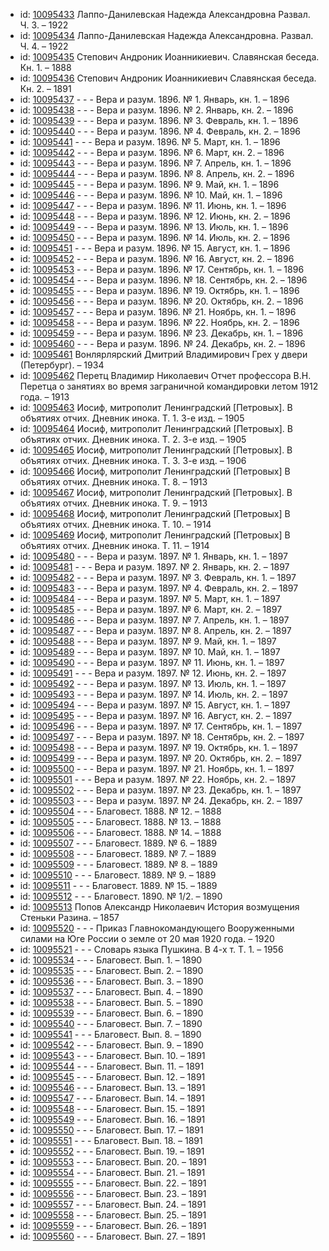 <ul>
<li>id: <a href="http://books.e-heritage.ru/book/10095433">10095433</a>	Лаппо-Данилевская Надежда Александровна Развал. Ч. 3. – 1922</li>
<li>id: <a href="http://books.e-heritage.ru/book/10095434">10095434</a>	Лаппо-Данилевская Надежда Александровна. Развал. Ч. 4. – 1922</li>
<li>id: <a href="http://books.e-heritage.ru/book/10095435">10095435</a>	Степович Андроник Иоанникиевич. Славянская беседа. Кн. 1. – 1888</li>
<li>id: <a href="http://books.e-heritage.ru/book/10095436">10095436</a>	Степович Андроник Иоанникиевич Славянская беседа. Кн. 2. – 1891</li>
<li>id: <a href="http://books.e-heritage.ru/book/10095437">10095437</a>	- - - Вера и разум. 1896. № 1. Январь, кн. 1. – 1896</li>
<li>id: <a href="http://books.e-heritage.ru/book/10095438">10095438</a>	- - - Вера и разум. 1896. № 2. Январь, кн. 2. – 1896</li>
<li>id: <a href="http://books.e-heritage.ru/book/10095439">10095439</a>	- - - Вера и разум. 1896. № 3. Февраль, кн. 1. – 1896</li>
<li>id: <a href="http://books.e-heritage.ru/book/10095440">10095440</a>	- - - Вера и разум. 1896. № 4. Февраль, кн. 2. – 1896</li>
<li>id: <a href="http://books.e-heritage.ru/book/10095441">10095441</a>	- - - Вера и разум. 1896. № 5. Март, кн. 1. – 1896</li>
<li>id: <a href="http://books.e-heritage.ru/book/10095442">10095442</a>	- - - Вера и разум. 1896. № 6. Март, кн. 2. – 1896</li>
<li>id: <a href="http://books.e-heritage.ru/book/10095443">10095443</a>	- - - Вера и разум. 1896. № 7. Апрель, кн. 1. – 1896</li>
<li>id: <a href="http://books.e-heritage.ru/book/10095444">10095444</a>	- - - Вера и разум. 1896. № 8. Апрель, кн. 2. – 1896</li>
<li>id: <a href="http://books.e-heritage.ru/book/10095445">10095445</a>	- - - Вера и разум. 1896. № 9. Май, кн. 1. – 1896</li>
<li>id: <a href="http://books.e-heritage.ru/book/10095446">10095446</a>	- - - Вера и разум. 1896. № 10. Май, кн. 1. – 1896</li>
<li>id: <a href="http://books.e-heritage.ru/book/10095447">10095447</a>	- - - Вера и разум. 1896. № 11. Июнь, кн. 1. – 1896</li>
<li>id: <a href="http://books.e-heritage.ru/book/10095448">10095448</a>	- - - Вера и разум. 1896. № 12. Июнь, кн. 2. – 1896</li>
<li>id: <a href="http://books.e-heritage.ru/book/10095449">10095449</a>	- - - Вера и разум. 1896. № 13. Июль, кн. 1. – 1896</li>
<li>id: <a href="http://books.e-heritage.ru/book/10095450">10095450</a>	- - - Вера и разум. 1896. № 14. Июль, кн. 2. – 1896</li>
<li>id: <a href="http://books.e-heritage.ru/book/10095451">10095451</a>	- - - Вера и разум. 1896. № 15. Август, кн. 1. – 1896</li>
<li>id: <a href="http://books.e-heritage.ru/book/10095452">10095452</a>	- - - Вера и разум. 1896. № 16. Август, кн. 2. – 1896</li>
<li>id: <a href="http://books.e-heritage.ru/book/10095453">10095453</a>	- - - Вера и разум. 1896. № 17. Сентябрь, кн. 1. – 1896</li>
<li>id: <a href="http://books.e-heritage.ru/book/10095454">10095454</a>	- - - Вера и разум. 1896. № 18. Сентябрь, кн. 2. – 1896</li>
<li>id: <a href="http://books.e-heritage.ru/book/10095455">10095455</a>	- - - Вера и разум. 1896. № 19. Октябрь, кн. 1. – 1896</li>
<li>id: <a href="http://books.e-heritage.ru/book/10095456">10095456</a>	- - - Вера и разум. 1896. № 20. Октябрь, кн. 2. – 1896</li>
<li>id: <a href="http://books.e-heritage.ru/book/10095457">10095457</a>	- - - Вера и разум. 1896. № 21. Ноябрь, кн. 1. – 1896</li>
<li>id: <a href="http://books.e-heritage.ru/book/10095458">10095458</a>	- - - Вера и разум. 1896. № 22. Ноябрь, кн. 2. – 1896</li>
<li>id: <a href="http://books.e-heritage.ru/book/10095459">10095459</a>	- - - Вера и разум. 1896. № 23. Декабрь, кн. 1. – 1896</li>
<li>id: <a href="http://books.e-heritage.ru/book/10095460">10095460</a>	- - - Вера и разум. 1896. № 24. Декабрь, кн. 2. – 1896</li>
<li>id: <a href="http://books.e-heritage.ru/book/10095461">10095461</a>	Вонлярлярский Дмитрий Владимирович Грех у двери (Петербург). – 1934</li>
<li>id: <a href="http://books.e-heritage.ru/book/10095462">10095462</a>	Перетц Владимир Николаевич Отчет профессора В.Н. Перетца о занятиях во время заграничной командировки летом 1912 года. – 1913</li>
<li>id: <a href="http://books.e-heritage.ru/book/10095463">10095463</a>	Иосиф, митрополит Ленинградский [Петровых]. В объятиях отчих. Дневник инока. Т. 1. 3-е изд. – 1905</li>
<li>id: <a href="http://books.e-heritage.ru/book/10095464">10095464</a>	Иосиф, митрополит Ленинградский [Петровых]. В объятиях отчих. Дневник инока. Т. 2. 3-е изд. – 1905</li>
<li>id: <a href="http://books.e-heritage.ru/book/10095465">10095465</a>	Иосиф, митрополит Ленинградский [Петровых]. В объятиях отчих. Дневник инока. Т. 3. 3-е изд. – 1906</li>
<li>id: <a href="http://books.e-heritage.ru/book/10095466">10095466</a>	Иосиф, митрополит Ленинградский [Петровых] В объятиях отчих. Дневник инока. Т. 8. – 1913</li>
<li>id: <a href="http://books.e-heritage.ru/book/10095467">10095467</a>	Иосиф, митрополит Ленинградский [Петровых]. В объятиях отчих. Дневник инока. Т. 9. – 1913</li>
<li>id: <a href="http://books.e-heritage.ru/book/10095468">10095468</a>	Иосиф, митрополит Ленинградский [Петровых] В объятиях отчих. Дневник инока. Т. 10. – 1914</li>
<li>id: <a href="http://books.e-heritage.ru/book/10095469">10095469</a>	Иосиф, митрополит Ленинградский [Петровых] В объятиях отчих. Дневник инока. Т. 11. – 1914</li>
<li>id: <a href="http://books.e-heritage.ru/book/10095480">10095480</a>	- - - Вера и разум. 1897. № 1. Январь, кн. 1. – 1897</li>
<li>id: <a href="http://books.e-heritage.ru/book/10095481">10095481</a>	- - - Вера и разум. 1897. № 2. Январь, кн. 2. – 1897</li>
<li>id: <a href="http://books.e-heritage.ru/book/10095482">10095482</a>	- - - Вера и разум. 1897. № 3. Февраль, кн. 1. – 1897</li>
<li>id: <a href="http://books.e-heritage.ru/book/10095483">10095483</a>	- - - Вера и разум. 1897. № 4. Февраль, кн. 2. – 1897</li>
<li>id: <a href="http://books.e-heritage.ru/book/10095484">10095484</a>	- - - Вера и разум. 1897. № 5. Март, кн. 1. – 1897</li>
<li>id: <a href="http://books.e-heritage.ru/book/10095485">10095485</a>	- - - Вера и разум. 1897. № 6. Март, кн. 2. – 1897</li>
<li>id: <a href="http://books.e-heritage.ru/book/10095486">10095486</a>	- - - Вера и разум. 1897. № 7. Апрель, кн. 1. – 1897</li>
<li>id: <a href="http://books.e-heritage.ru/book/10095487">10095487</a>	- - - Вера и разум. 1897. № 8. Апрель, кн. 2. – 1897</li>
<li>id: <a href="http://books.e-heritage.ru/book/10095488">10095488</a>	- - - Вера и разум. 1897. № 9. Май, кн. 1. – 1897</li>
<li>id: <a href="http://books.e-heritage.ru/book/10095489">10095489</a>	- - - Вера и разум. 1897. № 10. Май, кн. 1. – 1897</li>
<li>id: <a href="http://books.e-heritage.ru/book/10095490">10095490</a>	- - - Вера и разум. 1897. № 11. Июнь, кн. 1. – 1897</li>
<li>id: <a href="http://books.e-heritage.ru/book/10095491">10095491</a>	- - - Вера и разум. 1897. № 12. Июнь, кн. 2. – 1897</li>
<li>id: <a href="http://books.e-heritage.ru/book/10095492">10095492</a>	- - - Вера и разум. 1897. № 13. Июль, кн. 1. – 1897</li>
<li>id: <a href="http://books.e-heritage.ru/book/10095493">10095493</a>	- - - Вера и разум. 1897. № 14. Июль, кн. 2. – 1897</li>
<li>id: <a href="http://books.e-heritage.ru/book/10095494">10095494</a>	- - - Вера и разум. 1897. № 15. Август, кн. 1. – 1897</li>
<li>id: <a href="http://books.e-heritage.ru/book/10095495">10095495</a>	- - - Вера и разум. 1897. № 16. Август, кн. 2. – 1897</li>
<li>id: <a href="http://books.e-heritage.ru/book/10095496">10095496</a>	- - - Вера и разум. 1897. № 17. Сентябрь, кн. 1. – 1897</li>
<li>id: <a href="http://books.e-heritage.ru/book/10095497">10095497</a>	- - - Вера и разум. 1897. № 18. Сентябрь, кн. 2. – 1897</li>
<li>id: <a href="http://books.e-heritage.ru/book/10095498">10095498</a>	- - - Вера и разум. 1897. № 19. Октябрь, кн. 1. – 1897</li>
<li>id: <a href="http://books.e-heritage.ru/book/10095499">10095499</a>	- - - Вера и разум. 1897. № 20. Октябрь, кн. 2. – 1897</li>
<li>id: <a href="http://books.e-heritage.ru/book/10095500">10095500</a>	- - - Вера и разум. 1897. № 21. Ноябрь, кн. 1. – 1897</li>
<li>id: <a href="http://books.e-heritage.ru/book/10095501">10095501</a>	- - - Вера и разум. 1897. № 22. Ноябрь, кн. 2. – 1897</li>
<li>id: <a href="http://books.e-heritage.ru/book/10095502">10095502</a>	- - - Вера и разум. 1897. № 23. Декабрь, кн. 1. – 1897</li>
<li>id: <a href="http://books.e-heritage.ru/book/10095503">10095503</a>	- - - Вера и разум. 1897. № 24. Декабрь, кн. 2. – 1897</li>
<li>id: <a href="http://books.e-heritage.ru/book/10095504">10095504</a>	- - - Благовест. 1888. № 12. – 1888</li>
<li>id: <a href="http://books.e-heritage.ru/book/10095505">10095505</a>	- - - Благовест. 1888. № 13. – 1888</li>
<li>id: <a href="http://books.e-heritage.ru/book/10095506">10095506</a>	- - - Благовест. 1888. № 14. – 1888</li>
<li>id: <a href="http://books.e-heritage.ru/book/10095507">10095507</a>	- - - Благовест. 1889. № 6. – 1889</li>
<li>id: <a href="http://books.e-heritage.ru/book/10095508">10095508</a>	- - - Благовест. 1889. № 7. – 1889</li>
<li>id: <a href="http://books.e-heritage.ru/book/10095509">10095509</a>	- - - Благовест. 1889. № 8. – 1889</li>
<li>id: <a href="http://books.e-heritage.ru/book/10095510">10095510</a>	- - - Благовест. 1889. № 9. – 1889</li>
<li>id: <a href="http://books.e-heritage.ru/book/10095511">10095511</a>	- - - Благовест. 1889. № 15. – 1889</li>
<li>id: <a href="http://books.e-heritage.ru/book/10095512">10095512</a>	- - - Благовест. 1890. № 1/2. – 1890</li>
<li>id: <a href="http://books.e-heritage.ru/book/10095513">10095513</a>	Попов Александр Николаевич История возмущения Стеньки Разина. – 1857</li>
<li>id: <a href="http://books.e-heritage.ru/book/10095520">10095520</a>	- - - Приказ Главнокомандующего Вооруженными силами на Юге России о земле от 20 мая 1920 года. – 1920</li>
<li>id: <a href="http://books.e-heritage.ru/book/10095521">10095521</a>	- - - Словарь языка Пушкина. В 4-х т. Т. 1. – 1956</li>
<li>id: <a href="http://books.e-heritage.ru/book/10095534">10095534</a>	- - - Благовест. Вып. 1. – 1890</li>
<li>id: <a href="http://books.e-heritage.ru/book/10095535">10095535</a>	- - - Благовест. Вып. 2. – 1890</li>
<li>id: <a href="http://books.e-heritage.ru/book/10095536">10095536</a>	- - - Благовест. Вып. 3. – 1890</li>
<li>id: <a href="http://books.e-heritage.ru/book/10095537">10095537</a>	- - - Благовест. Вып. 4. – 1890</li>
<li>id: <a href="http://books.e-heritage.ru/book/10095538">10095538</a>	- - - Благовест. Вып. 5. – 1890</li>
<li>id: <a href="http://books.e-heritage.ru/book/10095539">10095539</a>	- - - Благовест. Вып. 6. – 1890</li>
<li>id: <a href="http://books.e-heritage.ru/book/10095540">10095540</a>	- - - Благовест. Вып. 7. – 1890</li>
<li>id: <a href="http://books.e-heritage.ru/book/10095541">10095541</a>	- - - Благовест. Вып. 8. – 1890</li>
<li>id: <a href="http://books.e-heritage.ru/book/10095542">10095542</a>	- - - Благовест. Вып. 9. – 1890</li>
<li>id: <a href="http://books.e-heritage.ru/book/10095543">10095543</a>	- - - Благовест. Вып. 10. – 1891</li>
<li>id: <a href="http://books.e-heritage.ru/book/10095544">10095544</a>	- - - Благовест. Вып. 11. – 1891</li>
<li>id: <a href="http://books.e-heritage.ru/book/10095545">10095545</a>	- - - Благовест. Вып. 12. – 1891</li>
<li>id: <a href="http://books.e-heritage.ru/book/10095546">10095546</a>	- - - Благовест. Вып. 13. – 1891</li>
<li>id: <a href="http://books.e-heritage.ru/book/10095547">10095547</a>	- - - Благовест. Вып. 14. – 1891</li>
<li>id: <a href="http://books.e-heritage.ru/book/10095548">10095548</a>	- - - Благовест. Вып. 15. – 1891</li>
<li>id: <a href="http://books.e-heritage.ru/book/10095549">10095549</a>	- - - Благовест. Вып. 16. – 1891</li>
<li>id: <a href="http://books.e-heritage.ru/book/10095550">10095550</a>	- - - Благовест. Вып. 17. – 1891</li>
<li>id: <a href="http://books.e-heritage.ru/book/10095551">10095551</a>	- - - Благовест. Вып. 18. – 1891</li>
<li>id: <a href="http://books.e-heritage.ru/book/10095552">10095552</a>	- - - Благовест. Вып. 19. – 1891</li>
<li>id: <a href="http://books.e-heritage.ru/book/10095553">10095553</a>	- - - Благовест. Вып. 20. – 1891</li>
<li>id: <a href="http://books.e-heritage.ru/book/10095554">10095554</a>	- - - Благовест. Вып. 21. – 1891</li>
<li>id: <a href="http://books.e-heritage.ru/book/10095555">10095555</a>	- - - Благовест. Вып. 22. – 1891</li>
<li>id: <a href="http://books.e-heritage.ru/book/10095556">10095556</a>	- - - Благовест. Вып. 23. – 1891</li>
<li>id: <a href="http://books.e-heritage.ru/book/10095557">10095557</a>	- - - Благовест. Вып. 24. – 1891</li>
<li>id: <a href="http://books.e-heritage.ru/book/10095558">10095558</a>	- - - Благовест. Вып. 25. – 1891</li>
<li>id: <a href="http://books.e-heritage.ru/book/10095559">10095559</a>	- - - Благовест. Вып. 26. – 1891</li>
<li>id: <a href="http://books.e-heritage.ru/book/10095560">10095560</a>	- - - Благовест. Вып. 27. – 1891</li>
</ul>

